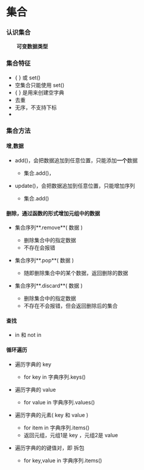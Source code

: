 # 集合
### 认识集合
&emsp;&emsp;**可变数据类型**

### 集合特征
*  { } 或 set()
  *  空集合只能使用 set()
  *  { } 是用来创建空字典
  *  去重
  *  无序，不支持下标
  *


### 集合方法
#### 增,数据

* add()，会把数据追加到任意位置，只能添加**一个**数据
  * 集合.add()，
  
* update()，会把数据追加到任意位置，只能增加序列
  * 集合.add()

#### 删除，通过函数的形式增加元组中的数据

* 集合序列**.remove**( 数据 )
  * 删除集合中的指定数据
  * 不存在会报错
 
   
* 集合序列**.pop**( 数据 )
  * 随即删除集合中的某个数据，返回删除的数据

  
* 集合序列**.discard**( 数据 )
  * 删除集合中的指定数据
  * 不存在不会报错，但会返回删除后的集合


  

#### 查找

* in 和 not in


#### 循环遍历
* 遍历字典的 key
  * for key in 字典序列.keys()
  
  
* 遍历字典的 value
  * for value in 字典序列.values()
  
* 遍历字典的元素( key 和 value )
  * for item in 字典序列.items()
  * 返回元组，元组1是 key ，元组2是 value
  
* 遍历字典的的键值对，即 拆包
  * for key,value in 字典序列.items()




























  
  



